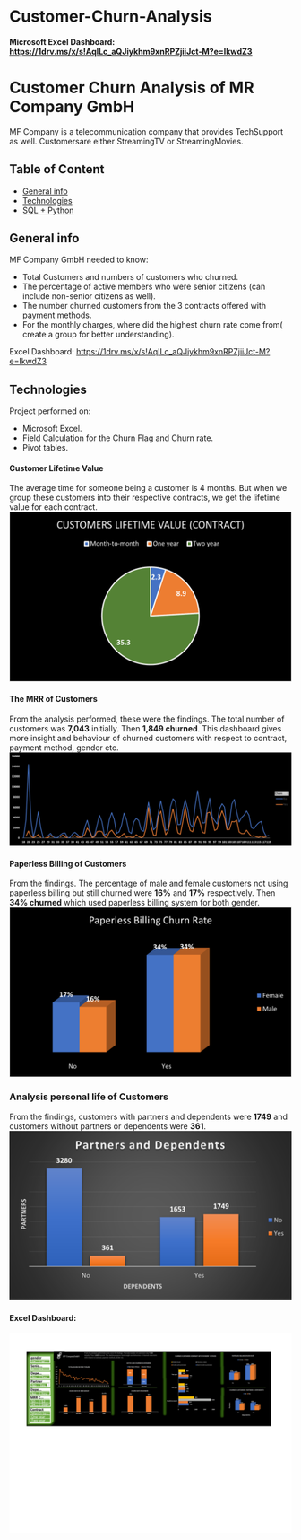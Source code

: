 # Customer-Churn-Analysis

#### Microsoft Excel Dashboard: https://1drv.ms/x/s!AqILc_aQJiykhm9xnRPZjiiJct-M?e=IkwdZ3

# Customer Churn Analysis of MR Company GmbH
MF Company is a telecommunication company that provides TechSupport as well. Customersare either StreamingTV or StreamingMovies.

## Table of Content
* [General info](#general-info)
* [Technologies](#technologies)
* [SQL + Python](#sql-+-python)

## General info
MF Company GmbH needed to know:

* Total  Customers and numbers of customers who churned.
* The percentage of active members who were senior citizens (can include non-senior citizens as well).
* The number churned customers from the 3 contracts offered with payment methods.
* For the monthly charges, where did the highest churn rate come from( create a group for better understanding).

Excel Dashboard: https://1drv.ms/x/s!AqILc_aQJiykhm9xnRPZjiiJct-M?e=IkwdZ3

## Technologies
Project performed on:
* Microsoft Excel.
* Field Calculation for the Churn Flag and Churn rate.
* Pivot tables.

#### Customer Lifetime Value
 The average time for someone being a customer is 4 months. But when we group these customers into their respective contracts, we get the lifetime value for each contract.
 ![image]( https://github.com/uogbonda/Customer-Churn-Analysis/blob/main/CLV.png)
 

#### The MRR of Customers
From the analysis performed, these were the findings. The total number of customers was **7,043** initially. Then **1,849 churned**. This dashboard gives more insight and behaviour of churned customers with respect to contract, payment method, gender etc.
![image](https://github.com/uogbonda/Customer-Churn-Analysis/blob/main/MRR_based_churned_MF_company.jpg)


#### Paperless Billing of Customers
From the findings. The percentage of male and female customers not using paperless billing but still churned were **16%** and **17%** respectively. Then **34% churned** which used paperless billing system for both gender. 
![image](https://github.com/uogbonda/Customer-Churn-Analysis/blob/main/paperbilling.png)


### Analysis personal life of Customers
From the findings, customers with partners and dependents were **1749** and customers without partners or dependents were **361**.
![image](https://github.com/uogbonda/Customer-Churn-Analysis/blob/main/partners_dependents.png)

#### Excel Dashboard:

![image](https://github.com/uogbonda/Customer-Churn-Analysis/blob/main/MF%20Company%20GmbH%20new-1.png)
